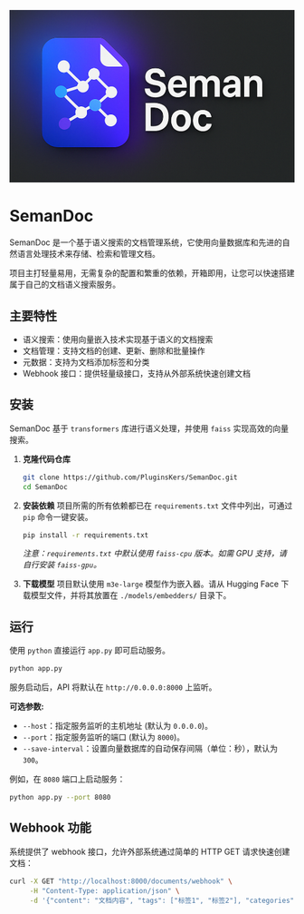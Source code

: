![SemanDoc](/assets/SemanDoc.png)

# SemanDoc

SemanDoc 是一个基于语义搜索的文档管理系统，它使用向量数据库和先进的自然语言处理技术来存储、检索和管理文档。

项目主打轻量易用，无需复杂的配置和繁重的依赖，开箱即用，让您可以快速搭建属于自己的文档语义搜索服务。

## 主要特性

- 语义搜索：使用向量嵌入技术实现基于语义的文档搜索
- 文档管理：支持文档的创建、更新、删除和批量操作
- 元数据：支持为文档添加标签和分类
- Webhook 接口：提供轻量级接口，支持从外部系统快速创建文档

## 安装

SemanDoc 基于 `transformers` 库进行语义处理，并使用 `faiss` 实现高效的向量搜索。

1. **克隆代码仓库**
   ```bash
   git clone https://github.com/PluginsKers/SemanDoc.git
   cd SemanDoc
   ```

2. **安装依赖**
   项目所需的所有依赖都已在 `requirements.txt` 文件中列出，可通过 `pip` 命令一键安装。
   ```bash
   pip install -r requirements.txt
   ```
   *注意：`requirements.txt` 中默认使用 `faiss-cpu` 版本。如需 GPU 支持，请自行安装 `faiss-gpu`。*

3. **下载模型**
   项目默认使用 `m3e-large` 模型作为嵌入器。请从 Hugging Face 下载模型文件，并将其放置在 `./models/embedders/` 目录下。

## 运行

使用 `python` 直接运行 `app.py` 即可启动服务。

```bash
python app.py
```

服务启动后，API 将默认在 `http://0.0.0.0:8000` 上监听。

**可选参数:**
- `--host`：指定服务监听的主机地址 (默认为 `0.0.0.0`)。
- `--port`：指定服务监听的端口 (默认为 `8000`)。
- `--save-interval`：设置向量数据库的自动保存间隔（单位：秒），默认为 `300`。

例如，在 `8080` 端口上启动服务：
```bash
python app.py --port 8080
```

## Webhook 功能

系统提供了 webhook 接口，允许外部系统通过简单的 HTTP GET 请求快速创建文档：

```bash
curl -X GET "http://localhost:8000/documents/webhook" \
     -H "Content-Type: application/json" \
     -d '{"content": "文档内容", "tags": ["标签1", "标签2"], "categories": ["分类1"]}'
```